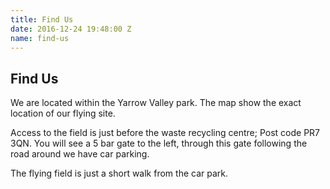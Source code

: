 ```yaml
---
title: Find Us
date: 2016-12-24 19:48:00 Z
name: find-us
---
```


## Find Us

We are located within the Yarrow Valley park. The map show the exact location of our flying site.

Access to the field is just before the waste recycling centre; Post code PR7 3QN. You will see a 5 bar gate to the left, through this gate following the road around we have car parking. 

The flying field is just a short walk from the car park.